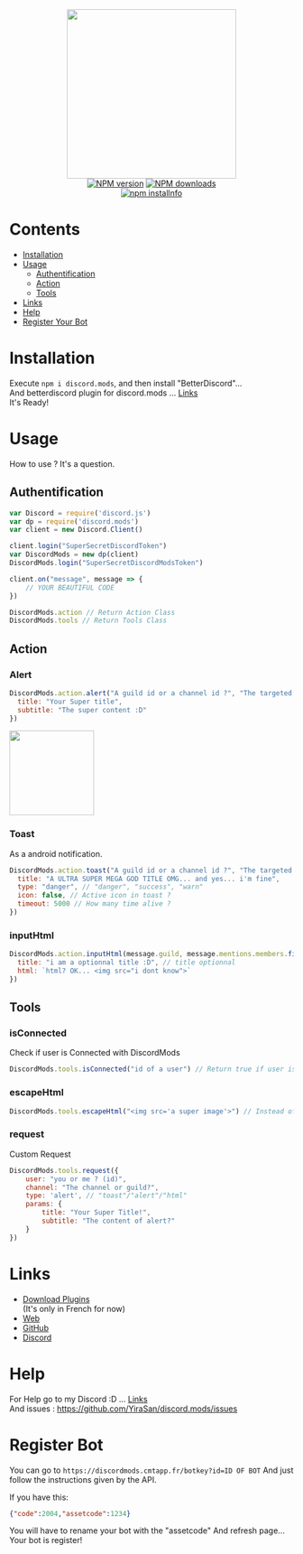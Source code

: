 <div align="center">
  <img src="https://discordmods.cmtapp.fr/discordmods.jpg" height="300px"><br>
  <a href="https://www.npmjs.com/package/discord.mods"><img src="https://img.shields.io/npm/v/discord.mods.svg?maxAge=3600" alt="NPM version" /></a>  
    <a href="https://www.npmjs.com/package/discord.mods"><img src="https://img.shields.io/npm/dt/discord.mpds.svg?maxAge=3600" alt="NPM downloads" /></a><br>
  <a href="https://nodei.co/npm/discord.mods/"><img src="https://nodei.co/npm/discord.mods.png?downloads=true&stars=true" alt="npm installnfo" /></a>
</div>

# Contents

- [Installation](#installation)
- [Usage](#usage)
  - [Authentification](#authentification)
  - [Action](#action)
  - [Tools](#tools)
- [Links](#links)
- [Help](#help)
- [Register Your Bot](#register-bot)

# Installation

Execute `npm i discord.mods`, and then install "BetterDiscord"...<br> And betterdiscord plugin for discord.mods ... [Links](#links)<br>
It's Ready!

# Usage
How to use ? It's a question.<br>

## Authentification

```js
var Discord = require('discord.js')
var dp = require('discord.mods')
var client = new Discord.Client()

client.login("SuperSecretDiscordToken")
var DiscordMods = new dp(client)
DiscordMods.login("SuperSecretDiscordModsToken")

client.on("message", message => {
    // YOUR BEAUTIFUL CODE
})
```

```js
DiscordMods.action // Return Action Class
DiscordMods.tools // Return Tools Class
```
## Action

### Alert

```js
DiscordMods.action.alert("A guild id or a channel id ?", "The targeted user :D", {
  title: "Your Super title",
  subtitle: "The super content :D"
})
```

<img src="https://discordmods.cmtapp.fr/example1.png" height="150px">

### Toast 
As a android notification.

```js
DiscordMods.action.toast("A guild id or a channel id ?", "The targeted user :D", {
  title: "A ULTRA SUPER MEGA GOD TITLE OMG... and yes... i'm fine",
  type: "danger", // "danger", "success", "warn"
  icon: false, // Active icon in toast ?
  timeout: 5000 // How many time alive ?
})
```

### inputHtml

```js
DiscordMods.action.inputHtml(message.guild, message.mentions.members.first().user, {
  title: "i am a optionnal title :D", // title optionnal
  html: `html? OK... <img src="i dont know">`
})
```

## Tools

### isConnected
Check if user is Connected with DiscordMods

```js
DiscordMods.tools.isConnected("id of a user") // Return true if user is connected else return false
```

### escapeHtml


```js
DiscordMods.tools.escapeHtml("<img src='a super image'>") // Instead of displaying the image it displays : "<img src='a super image'>"
```

### request
Custom Request

```js
DiscordMods.tools.request({
    user: "you or me ? (id)",
    channel: "The channel or guild?",
    type: 'alert', // "toast"/"alert"/"html"
    params: {
        title: "Your Super Title!",
        subtitle: "The content of alert?"
    }  
})
```

# Links

- <a href="https://discordmods.cmtapp.fr/api?v=2&r=download">Download Plugins</a><br> (It's only in French for now)
- <a href="https://discordmods.cmtapp.fr/">Web</a><br>
- <a href="https://github.com/YiraSan/discord.mods">GitHub</a><br>
- <a href="https://discord.gg/4QwrJmj">Discord</a>

# Help

For Help go to my Discord :D ... [Links](#links)<br> 
And issues : https://github.com/YiraSan/discord.mods/issues

# Register Bot

You can go to `https://discordmods.cmtapp.fr/botkey?id=ID OF BOT`
And just follow the instructions given by the API.

If you have this:
```json
{"code":2004,"assetcode":1234}
```

You will have to rename your bot with the "assetcode"
And refresh page... Your bot is register!